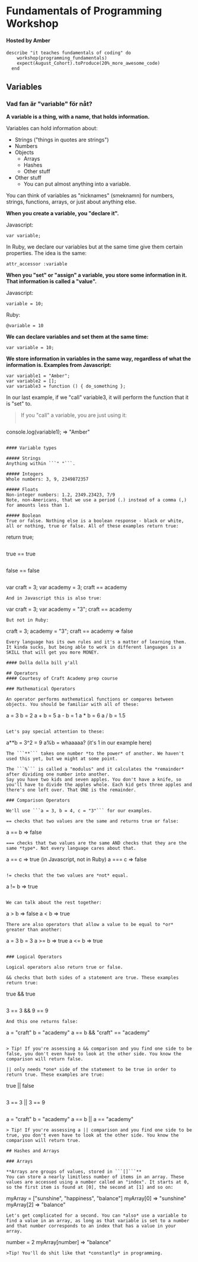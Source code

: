 # Fundamentals of Programming Workshop

#### Hosted by Amber


```
describe "it teaches fundamentals of coding" do
    workshop(programming_fundamentals)
    expect(August_Cohort).toProduce(20%_more_awesome_code)
  end
```

## Variables

### Vad fan är "variable" för nåt?

**A variable is a thing, with a name, that holds information.**

Variables can hold information about:
* Strings ("things in quotes are strings")
* Numbers
* Objects
  * Arrays
  * Hashes
  * Other stuff
* Other stuff
  * You can put almost anything into a variable.

You can think of variables as "nicknames" (smeknamn) for numbers, strings, functions, arrays, or just about anything else.

**When you create a variable, you "declare it".**

Javascript:
```
var variable;
```

In Ruby, we declare our variables but at the same time give them certain properties. The idea is the same:
```
attr_accessor :variable
```

**When you "set" or "assign" a variable, you store some information in it. That information is called a "value".**

Javascript:
```
variable = 10;
```

Ruby:
```
@variable = 10
```

**We can declare variables and set them at the same time:**
```
var variable = 10;
```

**We store information in variables in the same way, regardless of what the information is. Examples from Javascript:**
```
var variable1 = "Amber";
var variable2 = [];
var variable3 = function () { do_something };
```

In our last example, if we "call" variable3, it will perform the function that it is "set" to.
>If you "call" a variable, you are just using it:
>```
console.log(variable1);
=> "Amber"
  ```

#### Variable types

##### Strings
Anything within ```" "```.

##### Integers
Whole numbers: 3, 9, 2349872357

##### Floats
Non-integer numbers: 1.2, 2349.23423, 7/9  
Note, non-Americans, that we use a period (.) instead of a comma (,) for amounts less than 1.

##### Boolean
True or false. Nothing else is a boolean response - black or white, all or nothing, true or false. All of these examples return true:
```
return true;
```
```
true == true
```
```
false == false
```
```
var craft = 3;
var academy = 3;
craft == academy
```
And in Javascript this is also true:
```
var craft = 3;
var academy = "3";
craft == academy
```
But not in Ruby:
```
craft = 3;
academy = "3";
craft == academy
=> false
```
Every language has its own rules and it's a matter of learning them. It kinda sucks, but being able to work in different languages is a SKILL that will get you more MONEY.

#### Dolla dolla bill y'all

## Operators
#### Courtesy of Craft Academy prep course

### Mathematical Operators

An operator performs mathematical functions or compares between objects. You should be familiar with all of these:
```
a = 3
b = 2
a + b = 5
a - b = 1
a * b = 6
a / b = 1.5
```

Let's pay special attention to these:
```
a**b = 3^2 = 9
a%b = whaaaaa? (it's 1 in our example here)
```
The ```**``` takes one number *to the power* of another. We haven't used this yet, but we might at some point.

The ```%``` is called a "modulus" and it calculates the *remainder* after dividing one number into another.  
Say you have two kids and seven apples. You don't have a knife, so you'll have to divide the apples whole. Each kid gets three apples and there's one left over. That ONE is the remainder.

### Comparison Operators

We'll use ```a = 3, b = 4, c = "3"``` for our examples.

== checks that two values are the same and returns true or false:
```
a == b
=> false
```
=== checks that two values are the same AND checks that they are the same *type*. Not every language cares about that.
```
a == c
=> true (in Javascript, not in Ruby)
a === c
=> false
```

!= checks that the two values are *not* equal.
```
a != b
=> true
```

We can talk about the rest together:
```
a > b
=> false
a < b
=> true
```
There are also operators that allow a value to be equal to *or* greater than another:
```
a = 3
b = 3
a >= b
=> true
a <= b
=> true
```

### Logical Operators

Logical operators also return true or false.

&& checks that both sides of a statement are true. These examples return true:
```
true && true
```
```
3 == 3 && 9 == 9
```
And this one returns false:
```
a = "craft"
b = "academy"
a == b && "craft" == "academy"
```

> Tip! If you're assessing a && comparison and you find one side to be false, you don't even have to look at the other side. You know the comparison will return false.

|| only needs *one* side of the statement to be true in order to return true. These examples are true:
```
true || false
```
```
3 == 3 || 3 == 9
```
```
a = "craft"
b = "academy"
a == b || a == "academy"
```
> Tip! If you're assessing a || comparison and you find one side to be true, you don't even have to look at the other side. You know the comparison will return true.

## Hashes and Arrays

### Arrays

**Arrays are groups of values, stored in ```[]```**
You can store a nearly limitless number of items in an array. These values are accessed using a number called an "index". It starts at 0, so the first item is found at [0], the second at [1] and so on:
```
myArray = ["sunshine", "happiness", "balance"]
myArray[0]
=> "sunshine"
myArray[2]
=> "balance"
```
Let's get complicated for a second. You can *also* use a variable to find a value in an array, as long as that variable is set to a number and that number corresponds to an index that has a value in your array.
```
number = 2
myArray[number]
=> "balance"
```
>Tip! You'll do shit like that *constantly* in programming.
